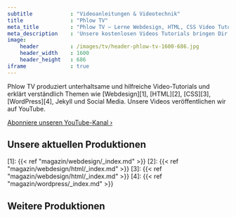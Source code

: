 ```yaml
---
subtitle            : "Videoanleitungen & Videotechnik"
title               : "Phlow TV"
meta_title          : "Phlow TV – Lerne Webdesign, HTML, CSS Video Tutorials"
meta_description    : 'Unsere kostenlosen Videos Tutorials bringen Dir Webdesign, HTML, HTML5, CSS und Bildbearbeitung bei. Erstelle Schritt für Schritt Deine eigene Website/Webseite.'
image:
    header          : /images/tv/header-phlow-tv-1600-686.jpg
    header_width    : 1600
    header_height   : 686
iframe              : true
---
```

Phlow TV produziert unterhaltsame und hilfreiche Video-Tutorials und erklärt verständlich Themen wie [Webdesign][1], [HTML][2], [CSS][3], [WordPress][4], Jekyll und Social Media. Unsere Videos veröffentlichen wir auf YouTube.
<!-- readmore -->

<a href="https://www.youtube.com/c/Phlow" class="button success">Abonniere unseren YouTube-Kanal ›</a>

## Unsere aktuellen Produktionen

<amp-iframe width="560" height="315" src="https://www.youtube.com/embed/videoseries?list=PL_9q18jtRBgFHxUz93b3I1BN4vmYoVrLB" frameborder="0" allowfullscreen="" sandbox="allow-scripts allow-same-origin" sizes="(min-width: 560px) 560px, 100vw" class="amp-wp-enforced-sizes"><div placeholder="" class="amp-wp-iframe-placeholder"></div></amp-iframe>

[1]: {{< ref "magazin/webdesign/_index.md" >}}
[2]: {{< ref "magazin/webdesign/html/_index.md" >}}
[3]: {{< ref "magazin/webdesign/html/_index.md" >}}
[4]: {{< ref "magazin/wordpress/_index.md" >}}

## Weitere Produktionen